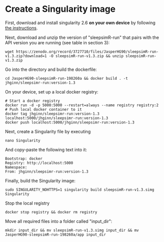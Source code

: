 # Create a Singularity image

First, download and install singularity 2.6 **on your own device** by following [the instructions](https://sylabs.io/guides/2.6/user-guide/quick_start.html#quick-installation-steps).

Next, download and unzip the version of "sleepsimR-run" that pairs with the API version you are running (see table in section 3):

```shell
wget https://zenodo.org/record/3727710/files/JasperHG90/sleepsimR-run-v1.3.zip?download=1 -O sleepsimR-run-v1.3.zip && unzip sleepsimR-run-v1.3.zip
```

Go into the directory and build the dockerfile:

```shell
cd JasperHG90-sleepsimR-run-198260a && docker build . -t jhginn/sleepsimr-run:version-1.3
```

On your device, set up a local docker registry:

```shell
# Start a docker registry
docker run -d -p 5000:5000 --restart=always --name registry registry:2
# Push local docker container to it
docker tag jhginn/sleepsimr-run:version-1.3 localhost:5000/jhginn/sleepsimr-run:version-1.3
docker push localhost:5000/jhginn/sleepsimr-run:version-1.3
```

Next, create a Singularity file by executing 

```shell
nano Singularity 
```

And copy-paste the following text into it:

```text
Bootstrap: docker
Registry: http://localhost:5000
Namespace:
From: jhginn/sleepsimr-run:version-1.3
```

Finally, build the Singularity image:

```shell
sudo SINGULARITY_NOHTTPS=1 singularity build sleepsimR-run-v1.3.simg Singularity
```

Stop the local registry

```shell
docker stop registry && docker rm registry
```

Move all required files into a folder called "input_dir":

```shell
mkdir input_dir && mv sleepsimR-run-v1.3.simg input_dir && mv JasperHG90-sleepsimR-run-198260a/app input_dir
```
